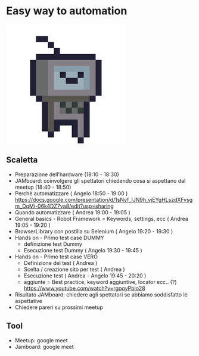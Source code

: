 # Easy way to automation

![robot](./robot-run.gif)

## Scaletta

* Preparazione dell'hardware (18:10 - 18:30)
* JAMboard: coinvolgere gli spettatori chiedendo cosa si aspettano dal meetup (18:40 - 18:50)
* Perchè automatizzare ( Angelo 18:50 - 19:00 )  https://docs.google.com/presentation/d/1sNyf_IJN9h_vjEYgHLszdXFvsgm_DqMi-06k4DZ7ya8/edit?usp=sharing
* Quando automatizzare ( Andrea 19:00 - 19:05 )
* General basics - Robot Framework = Keywords, settings, ecc ( Andrea 19:05 - 19:20 )
* BrowserLibrary con postilla su Selenium ( Angelo 19:20 - 19:30 )
* Hands on - Primo test case DUMMY
    * definizione test Dummy 
    * Esecuzione test Dummy ( Angelo 19:30 - 19:45 )
* Hands on - Primo test case VERO
    * Definizione del test ( Andrea )
    * Scelta / creazione sito per test ( Andrea )
    * Esecuzione test ( Andrea - Angelo 19:45 - 20:20 )
    * aggiunte = Best practice, keyword aggiuntive, locator ecc.. (?) https://www.youtube.com/watch?v=rgpqyPblo28 
* Risultato JAMboard: chiedere agli spettatori se abbiamo soddisfatto le aspettative
* Chiedere pareri su prossimi meetup

## Tool
* Meetup: google meet
* Jamboard: google meet
